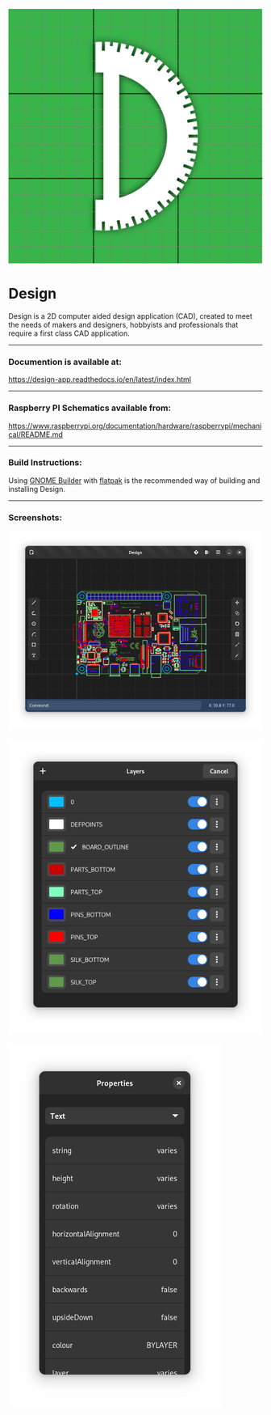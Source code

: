 ![Icon](data/icons/hicolor/scalable/apps/wood.dan.design.svg)

# Design
Design is a 2D computer aided design application (CAD), 
created to meet the needs of makers and designers, 
hobbyists and professionals that require a first class 
CAD application. 
___

### Documention is available at:
https://design-app.readthedocs.io/en/latest/index.html
___

### Raspberry PI Schematics available from:
https://www.raspberrypi.org/documentation/hardware/raspberrypi/mechanical/README.md
___

### Build Instructions:
Using [GNOME Builder](https://wiki.gnome.org/Apps/Builder) with [flatpak](https://flatpak.org/) is the recommended way of building and installing Design.
___

### Screenshots:

![Screenshot 1](data/screenshots/screenshot1.png "Design Main Window")

![Screenshot 2](data/screenshots/screenshot2.png "Layer manager")

![Screenshot 3](data/screenshots/screenshot3.png "Properties")